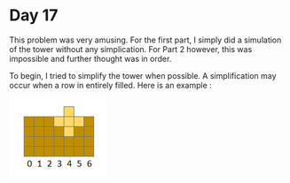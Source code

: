 # Day 17

This problem was very amusing. For the first part, I simply did a simulation of the tower without any simplication.
For Part 2 however, this was impossible and further thought was in order.

To begin, I tried to simplify the tower when possible. A simplification may occur when a row in entirely filled. Here is an example : 

![Figure 1](https://github.com/NuageTompis/Advent-of-Code/blob/main/2022/Day%2017/Explanation1.png)

